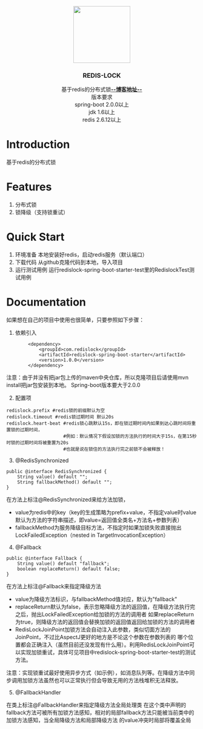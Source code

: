 <p align="center">
   <img src="https://github.com/square-knight/redislock-spring-boot-starter/blob/master/doc/images/logo.jpg" width="150"/>
   <h3 align="center">REDIS-LOCK</h3>
   <p align="center">
      基于redis的分布式锁<a href="https://blog.csdn.net/litterfrog/article/details/83377589"><strong>--博客地址--</strong></a>
      </br>
      版本要求
      </br>
      spring-boot 2.0.0以上
      </br>
      jdk 1.6以上
      </br>
      redis 2.6.12以上
      </br>
   </p>
</p>



# Introduction

基于redis的分布式锁

# Features

1. 分布式锁
2. 锁降级（支持锁重试）

# Quick Start

1. 环境准备
本地安装好redis，启动redis服务（默认端口）
2. 下载代码
从github克隆代码到本地，导入项目
3. 运行测试用例
运行redislock-spring-boot-starter-test里的RedislockTest测试用例

# Documentation

如果想在自己的项目中使用也很简单，只要参照如下步骤：

1. 依赖引入

```
        <dependency>
            <groupId>com.redislock</groupId>
            <artifactId>redislock-spring-boot-starter</artifactId>
            <version>1.0.0</version>
        </dependency>
```
注意：由于并没有把jar包上传的maven中央仓库，所以克隆项目后请使用mvn install把jar包安装到本地。
Spring-boot版本要大于2.0.0

2. 配置项

```
redislock.prefix #redis锁的前缀默认为空
redislock.timeout #redis锁过期时间 默认20s
redislock.heart-beat #redis锁心跳默认15s，即在锁过期时间内如果到达心跳时间将重置锁的过期时间，
                     #例如：默认情况下假设加锁的方法执行的时间大于15s，在第15秒时锁的过期时间将被重置为20s
                     #也就是说在锁住的方法执行完之前锁不会被释放！
```

3. @RedisSynchronized

```
public @interface RedisSynchronized {
    String value() default "";
    String fallbackMethod() default "";
}
```

在方法上标注@RedisSynchronized来给方法加锁，
- value为redis中的key（key的生成策略为prefix+value，不指定value时value默认为方法的字符串描述，即value=返回值全类名+方法名+参数列表）
- fallbackMethod为服务降级目标方法，不指定时如果加锁失败直接抛出LockFailedException（nested in TargetInvocationException）

4. @Fallback

```
public @interface Fallback {
    String value() default "fallback";
    boolean replaceReturn() default false;
}
```

在方法上标注@Fallback来指定降级方法
- value为降级方法标识，与fallbackMethod值对应，默认为"fallback"
- replaceReturn默认为false，表示忽略降级方法的返回值，在降级方法执行完之后，抛出LockFailedException给加锁的方法的调用者
如果replaceReturn为true，则降级方法的返回值会替换加锁的返回值返回给加锁的方法的调用者
- RedisLockJoinPoint加锁方法会自动注入此参数，类似切面方法的JoinPoint，不过比AspectJ更好的地方是不论这个参数在参数列表的
哪个位置都会正确注入（虽然目前还没发现有什么用）。利用RedisLockJoinPoint可以实现加锁重试，具体可见项目中redislock-spring-boot-starter-test的测试方法。

注意：实现锁重试最好使用异步方式（如示例），如消息队列等。在降级方法中同步调用加锁方法虽然也可以正常执行但会导致无用的方法栈堆积无法释放。

5. @FallbackHandler

在类上标注@FallbackHandler来指定降级方法全局处理类
在这个类中声明的fallback方法可被所有加锁方法感知，相对的局部fallback方法只能被当前类中的加锁方法感知，当全局降级方法和局部降级方法
的value冲突时局部将覆盖全局
